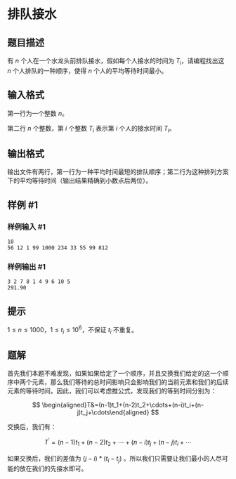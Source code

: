 # 排队接水

## 题目描述

有 $n$ 个人在一个水龙头前排队接水，假如每个人接水的时间为 $T_i$，请编程找出这 $n$ 个人排队的一种顺序，使得 $n$ 个人的平均等待时间最小。

## 输入格式

第一行为一个整数 $n$。

第二行 $n$ 个整数，第 $i$ 个整数 $T_i$ 表示第 $i$ 个人的接水时间 $T_i$。

## 输出格式

输出文件有两行，第一行为一种平均时间最短的排队顺序；第二行为这种排列方案下的平均等待时间（输出结果精确到小数点后两位）。

## 样例 #1

### 样例输入 #1

```
10 
56 12 1 99 1000 234 33 55 99 812
```

### 样例输出 #1

```
3 2 7 8 1 4 9 6 10 5
291.90
```

## 提示

$1\le n \leq 1000$，$1\le t_i \leq 10^6$，不保证 $t_i$ 不重复。

## 题解
首先我们本题不难发现，如果如果给定了一个顺序，并且交换我们给定的这一个顺序中两个元素，那么我们等待的总时间影响只会影响我们的当前元素和我们的后续元素的等待时间，因此，我们可以考虑推公式，发现我们的等到时间分别为：

$$
\begin{aligned}T&=(n-1)t_1+(n-2)t_2+\cdots+(n-i)t_i+(n-j)t_j+\cdots\end{aligned}
$$

交换后，我们有：

$$
T^{\prime}=(n-1)t_1+(n-2)t_2+\cdots+(n-i)t_j+(n-j)t_i+\cdots 
$$

如果交换后，我们的差值为 $(j-i)*(t_{i}-t_{j})$ 。所以我们只需要让我们最小的人尽可能的放在我们的先接水即可。

